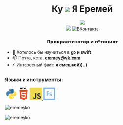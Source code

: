 <h1 align="center">Ку <img src="https://media.giphy.com/media/hvRJCLFzcasrR4ia7z/giphy.gif" width="28"> Я Еремей</h1>
<p align="center"><img src="https://svgshare.com/i/cAt.svg"><br/>
  <a href="https://t.me/framei"
    ><img
      src="https://img.shields.io/badge/Telegram-2CA5E0?color=78c6fd&style=for-the-badge&logo=telegram&logoColor=white"
  /></a>
  <a href="https://vk.com/eremey"
    ><img
      src="https://img.shields.io/badge/VKontakte-%232E87FB?color=5e7aef&style=for-the-badge&logo=vk&logoColor=white"
      alt="ВКонтакте"
  /></a>
  <h3 align="center">Прокрастинатор и п*тонист</h3>
</p>

- 🌱 Хотелось бы научиться в **go и swift**<br/>
- 📫 Почта, кста, **eremey@vk.com**<br/>
- ⚡ Интересный факт: **я смешной))..)**


<h3 align="left">Языки и инструменты:</h3>
<a href="https://www.python.org" target="_blank"><img src="https://raw.githubusercontent.com/devicons/devicon/master/icons/python/python-original.svg" alt="python" width="40" height="40"/></a><a href="https://www.w3.org/html/" target="_blank"><img src="https://raw.githubusercontent.com/devicons/devicon/master/icons/html5/html5-original-wordmark.svg" alt="html5" width="40" height="40"/></a><a href="https://developer.mozilla.org/en-US/docs/Web/JavaScript" target="_blank"><img src="https://raw.githubusercontent.com/devicons/devicon/master/icons/javascript/javascript-original.svg" alt="javascript" width="40" height="40"/></a><a href="https://www.photoshop.com/en" target="_blank"> <img src="https://raw.githubusercontent.com/devicons/devicon/master/icons/photoshop/photoshop-line.svg" alt="photoshop" width="40" height="40"/></a>

<p><img src="https://github-readme-stats.vercel.app/api/top-langs/?username=eremeyko&layout=compact&custom_title=%D0%AF%D0%B7%D1%8B%D0%BA%D0%B8?&show_icons=true&disable_animations=false&icon_color=ffe32e&title_color=ffffff&text_color=ffffff&border_color=78c6fd&bg_color=45,78c6fd,5e7aef" alt="eremeyko" /></p>

<img align="center" src="https://github-readme-stats.vercel.app/api?username=eremeyko&show_icons=true&icon_color=ffe32e&title_color=ffffff&text_color=ffffff&border_color=78c6fd&bg_color=45,78c6fd,5e7aef&cache_seconds=1800&locale=en" alt="eremeyko" /></p>
